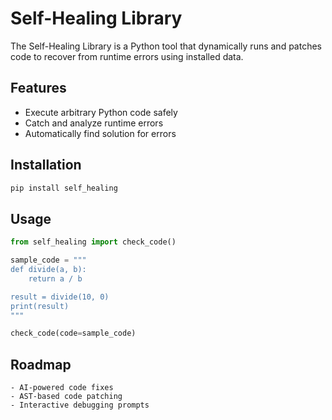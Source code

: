 # Self-Healing Library

The Self-Healing Library is a Python tool that dynamically runs and patches code to recover from runtime errors using installed data.

## Features
- Execute arbitrary Python code safely
- Catch and analyze runtime errors
- Automatically find solution for errors

## Installation
```bash
pip install self_healing
```

## Usage
```python
from self_healing import check_code()

sample_code = """
def divide(a, b):
    return a / b

result = divide(10, 0)
print(result)
"""

check_code(code=sample_code)
```

## Roadmap
```
- AI-powered code fixes
- AST-based code patching
- Interactive debugging prompts
```